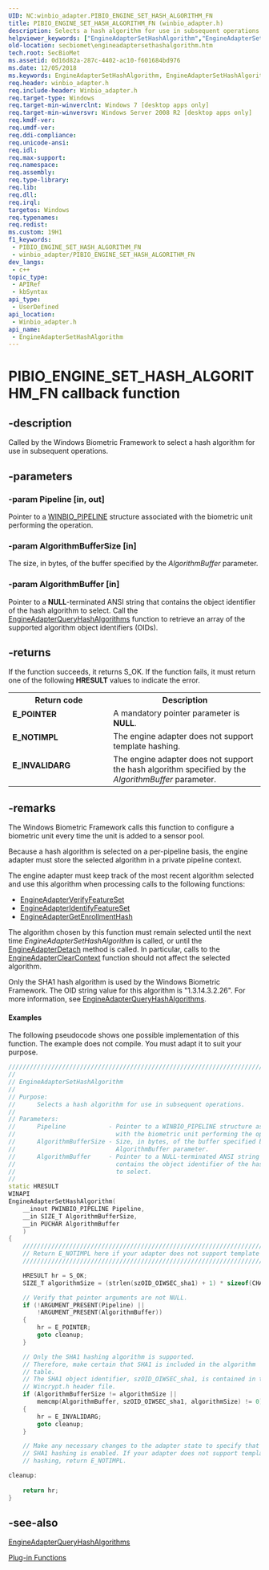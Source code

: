 ```yaml
---
UID: NC:winbio_adapter.PIBIO_ENGINE_SET_HASH_ALGORITHM_FN
title: PIBIO_ENGINE_SET_HASH_ALGORITHM_FN (winbio_adapter.h)
description: Selects a hash algorithm for use in subsequent operations.
helpviewer_keywords: ["EngineAdapterSetHashAlgorithm","EngineAdapterSetHashAlgorithm callback function [Windows Biometric Framework API]","PIBIO_ENGINE_SET_HASH_ALGORITHM_FN","PIBIO_ENGINE_SET_HASH_ALGORITHM_FN callback","secbiomet.engineadaptersethashalgorithm","winbio_adapter/EngineAdapterSetHashAlgorithm"]
old-location: secbiomet\engineadaptersethashalgorithm.htm
tech.root: SecBioMet
ms.assetid: 0d16d82a-287c-4402-ac10-f601684bd976
ms.date: 12/05/2018
ms.keywords: EngineAdapterSetHashAlgorithm, EngineAdapterSetHashAlgorithm callback function [Windows Biometric Framework API], PIBIO_ENGINE_SET_HASH_ALGORITHM_FN, PIBIO_ENGINE_SET_HASH_ALGORITHM_FN callback, secbiomet.engineadaptersethashalgorithm, winbio_adapter/EngineAdapterSetHashAlgorithm
req.header: winbio_adapter.h
req.include-header: Winbio_adapter.h
req.target-type: Windows
req.target-min-winverclnt: Windows 7 [desktop apps only]
req.target-min-winversvr: Windows Server 2008 R2 [desktop apps only]
req.kmdf-ver: 
req.umdf-ver: 
req.ddi-compliance: 
req.unicode-ansi: 
req.idl: 
req.max-support: 
req.namespace: 
req.assembly: 
req.type-library: 
req.lib: 
req.dll: 
req.irql: 
targetos: Windows
req.typenames: 
req.redist: 
ms.custom: 19H1
f1_keywords:
 - PIBIO_ENGINE_SET_HASH_ALGORITHM_FN
 - winbio_adapter/PIBIO_ENGINE_SET_HASH_ALGORITHM_FN
dev_langs:
 - c++
topic_type:
 - APIRef
 - kbSyntax
api_type:
 - UserDefined
api_location:
 - Winbio_adapter.h
api_name:
 - EngineAdapterSetHashAlgorithm
---
```


# PIBIO_ENGINE_SET_HASH_ALGORITHM_FN callback function


## -description

Called by the Windows Biometric Framework to select a hash algorithm for use in subsequent operations.

## -parameters

### -param Pipeline [in, out]

Pointer to a <a href="https://docs.microsoft.com/windows/desktop/api/winbio_adapter/ns-winbio_adapter-winbio_pipeline">WINBIO_PIPELINE</a> structure associated with the biometric unit performing the operation.

### -param AlgorithmBufferSize [in]

The size, in bytes, of the buffer specified by the <i>AlgorithmBuffer</i> parameter.

### -param AlgorithmBuffer [in]

Pointer to a <b>NULL</b>-terminated ANSI string that contains the object identifier of the hash algorithm to select. Call the <a href="https://docs.microsoft.com/windows/desktop/api/winbio_adapter/nc-winbio_adapter-pibio_engine_query_hash_algorithms_fn">EngineAdapterQueryHashAlgorithms</a> function to retrieve an array of the supported algorithm object identifiers (OIDs).

## -returns

If the function succeeds, it returns S_OK. If the function fails, it must return one of the following <b>HRESULT</b> values to indicate the error.

<table>
<tr>
<th>Return code</th>
<th>Description</th>
</tr>
<tr>
<td width="40%">
<dl>
<dt><b>E_POINTER</b></dt>
</dl>
</td>
<td width="60%">
A mandatory pointer parameter is <b>NULL</b>.

</td>
</tr>
<tr>
<td width="40%">
<dl>
<dt><b>E_NOTIMPL</b></dt>
</dl>
</td>
<td width="60%">
The engine adapter does not support template hashing.

</td>
</tr>
<tr>
<td width="40%">
<dl>
<dt><b>E_INVALIDARG</b></dt>
</dl>
</td>
<td width="60%">
The engine adapter does not support the hash algorithm specified by the <i>AlgorithmBuffer</i> parameter.

</td>
</tr>
</table>

## -remarks

The Windows Biometric Framework calls this function to configure a biometric unit every time the unit is added to a sensor pool.

 Because a hash algorithm is selected on a per-pipeline basis, the engine adapter must store the selected algorithm in a private pipeline context.

The engine adapter must keep track of the most recent algorithm selected and use this algorithm when processing calls to the following functions:

<ul>
<li>
<a href="https://docs.microsoft.com/windows/desktop/api/winbio_adapter/nc-winbio_adapter-pibio_engine_verify_feature_set_fn">EngineAdapterVerifyFeatureSet</a>
</li>
<li>
<a href="https://docs.microsoft.com/windows/desktop/api/winbio_adapter/nc-winbio_adapter-pibio_engine_identify_feature_set_fn">EngineAdapterIdentifyFeatureSet</a>
</li>
<li>
<a href="https://docs.microsoft.com/windows/desktop/api/winbio_adapter/nc-winbio_adapter-pibio_engine_get_enrollment_hash_fn">EngineAdapterGetEnrollmentHash</a>
</li>
</ul>
The algorithm chosen by this function must remain selected until the next time <i>EngineAdapterSetHashAlgorithm</i> is called, or until the <a href="https://docs.microsoft.com/windows/desktop/api/winbio_adapter/nc-winbio_adapter-pibio_engine_detach_fn">EngineAdapterDetach</a> method is called. In particular, calls to the <a href="https://docs.microsoft.com/windows/desktop/api/winbio_adapter/nc-winbio_adapter-pibio_engine_clear_context_fn">EngineAdapterClearContext</a> function should not affect the selected algorithm.

Only the SHA1 hash algorithm is used by the Windows Biometric Framework. The OID string value for this algorithm is "1.3.14.3.2.26". For more information, see <a href="https://docs.microsoft.com/windows/desktop/api/winbio_adapter/nc-winbio_adapter-pibio_engine_query_hash_algorithms_fn">EngineAdapterQueryHashAlgorithms</a>.


#### Examples

The following pseudocode shows one possible implementation of this function. The example does not compile. You must adapt it to suit your purpose.


```cpp
//////////////////////////////////////////////////////////////////////////////////////////
//
// EngineAdapterSetHashAlgorithm
//
// Purpose:
//      Selects a hash algorithm for use in subsequent operations.
//
// Parameters:
//      Pipeline            - Pointer to a WINBIO_PIPELINE structure associated 
//                            with the biometric unit performing the operation.   
//      AlgorithmBufferSize - Size, in bytes, of the buffer specified by the 
//                            AlgorithmBuffer parameter.
//      AlgorithmBuffer     - Pointer to a NULL-terminated ANSI string that 
//                            contains the object identifier of the hash algorithm
//                            to select.
//
static HRESULT
WINAPI
EngineAdapterSetHashAlgorithm(
    __inout PWINBIO_PIPELINE Pipeline,
    __in SIZE_T AlgorithmBufferSize,
    __in PUCHAR AlgorithmBuffer
    )
{
    ////////////////////////////////////////////////////////////////////////////
    // Return E_NOTIMPL here if your adapter does not support template hashing.
    ////////////////////////////////////////////////////////////////////////////

    HRESULT hr = S_OK;
    SIZE_T algorithmSize = (strlen(szOID_OIWSEC_sha1) + 1) * sizeof(CHAR);

    // Verify that pointer arguments are not NULL.
    if (!ARGUMENT_PRESENT(Pipeline) ||
        !ARGUMENT_PRESENT(AlgorithmBuffer))
    {
        hr = E_POINTER;
        goto cleanup;
    }

    // Only the SHA1 hashing algorithm is supported.
    // Therefore, make certain that SHA1 is included in the algorithm
    // table.
    // The SHA1 object identifier, szOID_OIWSEC_sha1, is contained in the
    // Wincrypt.h header file.
    if (AlgorithmBufferSize != algorithmSize ||
        memcmp(AlgorithmBuffer, szOID_OIWSEC_sha1, algorithmSize) != 0)
    {
        hr = E_INVALIDARG;
        goto cleanup;
    }

    // Make any necessary changes to the adapter state to specify that
    // SHA1 hashing is enabled. If your adapter does not support template
    // hashing, return E_NOTIMPL.

cleanup:
    
    return hr;
}

```

## -see-also

<a href="https://docs.microsoft.com/windows/desktop/api/winbio_adapter/nc-winbio_adapter-pibio_engine_query_hash_algorithms_fn">EngineAdapterQueryHashAlgorithms</a>



<a href="https://docs.microsoft.com/windows/desktop/SecBioMet/plug-in-functions">Plug-in Functions</a>

